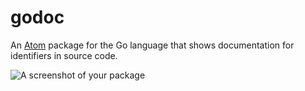 # godoc

An [Atom](https://atom.io) package for the Go language that shows documentation
for identifiers in source code.

![A screenshot of your package](https://f.cloud.github.com/assets/69169/2290250/c35d867a-a017-11e3-86be-cd7c5bf3ff9b.gif)
